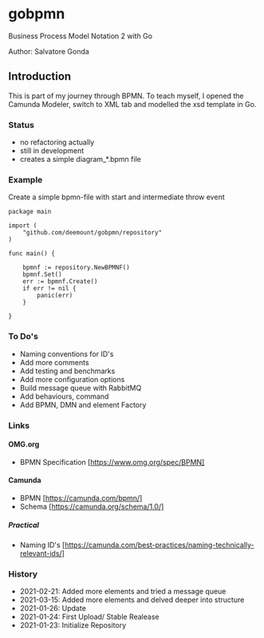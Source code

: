 # gobpmn #

Business Process Model Notation 2 with Go

Author: Salvatore Gonda

## Introduction ##

This is part of my journey through BPMN. To teach myself, I opened the Camunda Modeler, switch to XML tab and modelled the xsd template in Go.

### Status ###

* no refactoring actually
* still in development
* creates a simple diagram_*.bpmn file

### Example ###

Create a simple bpmn-file with start and intermediate throw event

```
package main

import (
	"github.com/deemount/gobpmn/repository"
)

func main() {

	bpmnf := repository.NewBPMNF()
	bpmnf.Set()
	err := bpmnf.Create()
	if err != nil {
		panic(err)
	}

}
```

### To Do's ###

* Naming conventions for ID's
* Add more comments
* Add testing and benchmarks
* Add more configuration options
* Build message queue with RabbitMQ
* Add behaviours, command
* Add BPMN, DMN and element Factory

### Links ###

#### OMG.org ####

* BPMN Specification [https://www.omg.org/spec/BPMN]

#### Camunda ####

* BPMN [https://camunda.com/bpmn/]
* Schema [https://camunda.org/schema/1.0/]

##### Practical #####

* Naming ID's [https://camunda.com/best-practices/naming-technically-relevant-ids/]

### History ###

* 2021-02-21: Added more elements and tried a message queue
* 2021-03-15: Added more elements and delved deeper into structure
* 2021-01-26: Update
* 2021-01-24: First Upload/ Stable Realease
* 2021-01-23: Initialize Repository
